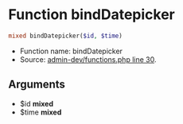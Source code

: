 Function bindDatepicker
===========================





```php
mixed bindDatepicker($id, $time)
```

* Function name: bindDatepicker
* Source: [admin-dev/functions.php line 30](https://github.com/PrestaShop/PrestaShop/blob/1.5.0.5/admin-dev/functions.php#L30).

Arguments
---------

* $id **mixed**
* $time **mixed**

